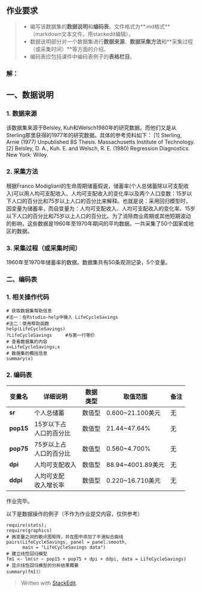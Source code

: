 ## **作业要求**

> - 编写该数据集的**数据说明**和**编码表**，文件格式为**.md格式**（markdown文本文件，用stackedit编辑）。
> - 数据说明部分对一个数据集进行**数据来源**、**数据采集方法**和**采集过程（或采集时间）**等方面的介绍。
> - 编码表应包括课件中编码表例子的**表格栏目**。

### <i class="icon-pencil"></i> **解**：

## 一、数据说明

### 1. 数据来源

该数据集来源于Belsley, Kuh和Welsch1980年的研究数据。而他们又是从Sterling那里获得的1977年的研究数据。具体的参考资料如下：
[1] Sterling, Arnie (1977) Unpublished BS Thesis. Massachusetts Institute of Technology.
[2] Belsley, D. A., Kuh. E. and Welsch, R. E. (1980) Regression Diagnostics. New York: Wiley.

### 2. 采集方法

根据Franco Modigliani的生命周期储蓄假说，储蓄率(个人总储蓄除以可支配收入)可以用人均可支配收入、人均可支配收入的变化率以及两个人口变数：15岁以下人口的百分比和75岁以上人口的百分比来解释。也就是说：采用回归模型时，因变量为储蓄率，而自变量为：人均可支配收入、人均可支配收入的变化率、15岁以下人口的百分比和75岁以上人口的百分比。为了消除商业周期或其他短期波动的影响，这些数据是1960年至1970年期间的平均数据。一共采集了50个国家或地区的数据。

### 3. 采集过程（或采集时间）

1960年至1970年储蓄率的数据。数据集共有50条观测记录，5个变量。

### 二、编码表

### 1. 相关操作代码

```
# 获取数据集帮助信息
#法一：在Rstudio-help中输入 LifeCycleSavings
#法二：使用帮助函数
help(LifeCycleSavings)
?LifeCycleSavings     #与第一行等价
# 查看数据集的内容
x=LifeCycleSavings;x
# 数据集的概括信息
summary(x)
```

### 2. **编码表**

变量名|详细说明| 数据<br/>类型 |取值范围 |备注
-----|------|--------|--------|-----
**sr**|个人总储蓄| 数值型 |0.600~21.100美元|无
**pop15**|15岁以下占<br/>人口的百分比|数值型|21.44~47.64%|无 
**pop75**|75岁以上占<br/>人口的百分比|数值型|0.560~4.700%|无
**dpi**|人均可支配收入|数值型|88.94~4001.89美元|无
**ddpi**|人均可支配<br/>收入增长率|数值型|0.220~16.710美元|无

作业完毕。


以下是数据操作的例子（不作为作业提交内容，仅供参考）
```
require(stats); 
require(graphics)
# 画变量之间的散点图矩阵，并在图中添加了平滑拟合曲线
pairs(LifeCycleSavings, panel = panel.smooth,
      main = "LifeCycleSavings data")
# 建立线性回归模型
fm1 <- lm(sr ~ pop15 + pop75 + dpi + ddpi, data = LifeCycleSavings)
# 显示线性回归模型的分析结果概要
summary(fm1)）
```

> Written with [StackEdit](https://stackedit.io/).

